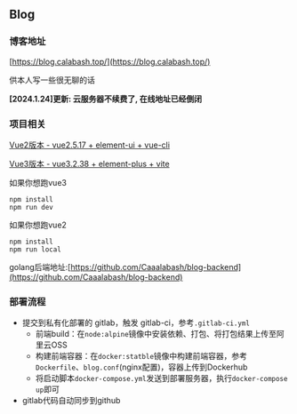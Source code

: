 ## Blog

### 博客地址

[https://blog.calabash.top/](https://blog.calabash.top/)

供本人写一些很无聊的话 

**[2024.1.24]更新: 云服务器不续费了, 在线地址已经倒闭**

### 项目相关

[Vue2版本 - vue2.5.17 + element-ui + vue-cli](https://github.com/Caaalabash/blog-frontend/tree/f-go-version)

[Vue3版本 - vue3.2.38 + element-plus + vite](https://github.com/Caaalabash/blog-frontend)

如果你想跑vue3

````shell
npm install
npm run dev
````

如果你想跑vue2

````shell
npm install
npm run local
````

golang后端地址:[https://github.com/Caaalabash/blog-backend](https://github.com/Caaalabash/blog-backend)

### 部署流程

+ 提交到私有化部署的 gitlab，触发 gitlab-ci，参考`.gitlab-ci.yml`
    + 前端build：在`node:alpine`镜像中安装依赖、打包、将打包结果上传至阿里云OSS
    + 构建前端容器：在`docker:statble`镜像中构建前端容器，参考`Dockerfile`、`blog.conf`(nginx配置)，容器上传到Dockerhub
    + 将启动脚本`docker-compose.yml`发送到部署服务器，执行`docker-compose up`即可
+ gitlab代码自动同步到github
